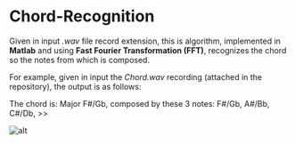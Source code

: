 # Chord-Recognition

Given in input *.wav* file record extension, this is algorithm, implemented in **Matlab** and using **Fast Fourier Transformation (FFT)**, recognizes the chord so the notes from which is composed.

For example, given in input the *Chord.wav* recording (attached in the repository), the output is as follows:

The chord is: Major F#/Gb, composed by these 3 notes: F#/Gb, A#/Bb, C#/Db, >> 

![alt](/Users/alfonsodamelio/Desktop/matlab.jpg)
